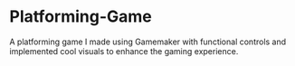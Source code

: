 # Platforming-Game
A platforming game I made using Gamemaker with functional controls and implemented cool visuals to enhance the gaming experience.
 
